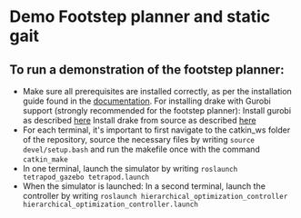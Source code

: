 # Demo Footstep planner and static gait

## To run a demonstration of the footstep planner:
- Make sure all prerequisites are installed correctly, as per the installation guide found in the [documentation](https://norwegian-legged-lab.github.io/Tetrapod-Robot/html/md_docs_markdown_install_guide.html). For installing drake with Gurobi support (strongly recommended for the footstep planner): Install gurobi as described [here](http://drake.mit.edu/bazel.html?highlight=gurobi#install-on-ubuntu)
Install drake from source as described [here](https://github.com/RobotLocomotion/drake-external-examples/tree/main/drake_cmake_installed)
 - For each terminal, it's important to first navigate to the catkin_ws folder of the repository, source the necessary files by writing ```source devel/setup.bash``` and run the makefile once with the command ```catkin_make```
 - In one terminal, launch the simulator by writing ```roslaunch tetrapod_gazebo tetrapod.launch```
 - When the simulator is launched: In a second terminal, launch the controller by writing ```roslaunch hierarchical_optimization_controller hierarchical_optimization_controller.launch```